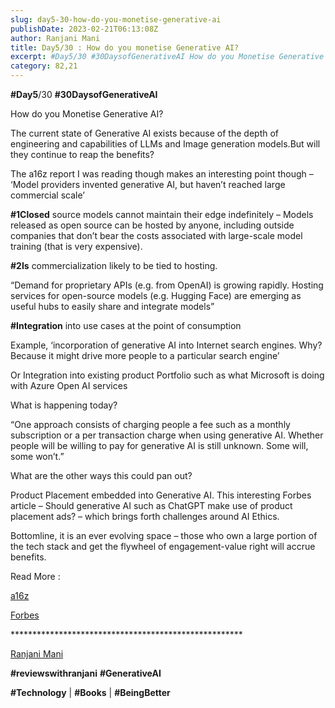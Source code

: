 ```yaml
---
slug: day5-30-how-do-you-monetise-generative-ai
publishDate: 2023-02-21T06:13:08Z
author: Ranjani Mani
title: Day5/30 : How do you monetise Generative AI? 
excerpt: #Day5/30 #30DaysofGenerativeAI How do you Monetise Generative AI? The current state of Generative AI exists because of the depth of engineering and capabilities of LLMs and Image generation models.But will they continue to reap the benefits? The a16z report I was reading though makes an interesting point though – ‘Model providers invented generative AI, but  ... 
category: 82,21
---
```


**#Day5**/30 **#30DaysofGenerativeAI**

How do you Monetise Generative AI?

The current state of Generative AI exists because of the depth of engineering and capabilities of LLMs and Image generation models.But will they continue to reap the benefits?

The a16z report I was reading though makes an interesting point though – ‘Model providers invented generative AI, but haven’t reached large commercial scale’

**#1Closed** source models cannot maintain their edge indefinitely – Models released as open source can be hosted by anyone, including outside companies that don’t bear the costs associated with large-scale model training (that is very expensive). 

**#2Is** commercialization likely to be tied to hosting. 

“Demand for proprietary APIs (e.g. from OpenAI) is growing rapidly. Hosting services for open-source models (e.g. Hugging Face) are emerging as useful hubs to easily share and integrate models”

**#Integration** into use cases at the point of consumption

Example, ‘incorporation of generative AI into Internet search engines. Why? Because it might drive more people to a particular search engine’

Or Integration into existing product Portfolio such as what Microsoft is doing with Azure Open AI services

What is happening today?

“One approach consists of charging people a fee such as a monthly subscription or a per transaction charge when using generative AI. Whether people will be willing to pay for generative AI is still unknown. Some will, some won’t.”

What are the other ways this could pan out?

Product Placement embedded into Generative AI. This interesting Forbes article – Should generative AI such as ChatGPT make use of product placement ads? – which brings forth challenges around AI Ethics.

Bottomline, it is an ever evolving space – those who own a large portion of the tech stack and get the flywheel of engagement-value right will accrue benefits.

  
Read More :

[a16z](https://a16z.com/2023/01/19/who-owns-the-generative-ai-platform/)

[Forbes](http://forbes.com/sites/lanceeliot/2023/02/20/monetizing-generative-ai-chatgpt-via-embedded-product-placement-ads-anguishing-ai-ethics-and-ai-law/?sh=131078f5fd50)

\*\*\*\*\*\*\*\*\*\*\*\*\*\*\*\*\*\*\*\*\*\*\*\*\*\*\*\*\*\*\*\*\*\*\*\*\*\*\*\*\*\*\*\*\*\*\*\*\*\*\*\*\*

[Ranjani Mani](https://www.linkedin.com/feed/#)

**#reviewswithranjani** **#GenerativeAI**

**#Technology** | **#Books** | **#BeingBetter**